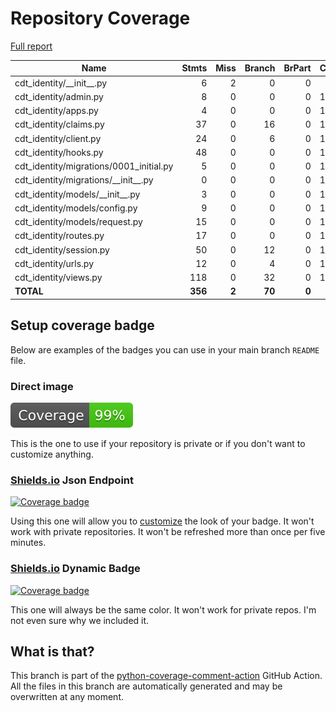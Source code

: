 # Repository Coverage

[Full report](https://htmlpreview.github.io/?https://github.com/Office-of-Digital-Services/django-cdt-identity/blob/python-coverage-comment-action-data/htmlcov/index.html)

| Name                                      |    Stmts |     Miss |   Branch |   BrPart |   Cover |   Missing |
|------------------------------------------ | -------: | -------: | -------: | -------: | ------: | --------: |
| cdt\_identity/\_\_init\_\_.py             |        6 |        2 |        0 |        0 |     67% |       5-7 |
| cdt\_identity/admin.py                    |        8 |        0 |        0 |        0 |    100% |           |
| cdt\_identity/apps.py                     |        4 |        0 |        0 |        0 |    100% |           |
| cdt\_identity/claims.py                   |       37 |        0 |       16 |        0 |    100% |           |
| cdt\_identity/client.py                   |       24 |        0 |        6 |        0 |    100% |           |
| cdt\_identity/hooks.py                    |       48 |        0 |        0 |        0 |    100% |           |
| cdt\_identity/migrations/0001\_initial.py |        5 |        0 |        0 |        0 |    100% |           |
| cdt\_identity/migrations/\_\_init\_\_.py  |        0 |        0 |        0 |        0 |    100% |           |
| cdt\_identity/models/\_\_init\_\_.py      |        3 |        0 |        0 |        0 |    100% |           |
| cdt\_identity/models/config.py            |        9 |        0 |        0 |        0 |    100% |           |
| cdt\_identity/models/request.py           |       15 |        0 |        0 |        0 |    100% |           |
| cdt\_identity/routes.py                   |       17 |        0 |        0 |        0 |    100% |           |
| cdt\_identity/session.py                  |       50 |        0 |       12 |        0 |    100% |           |
| cdt\_identity/urls.py                     |       12 |        0 |        4 |        0 |    100% |           |
| cdt\_identity/views.py                    |      118 |        0 |       32 |        0 |    100% |           |
|                                 **TOTAL** |  **356** |    **2** |   **70** |    **0** | **99%** |           |


## Setup coverage badge

Below are examples of the badges you can use in your main branch `README` file.

### Direct image

[![Coverage badge](https://raw.githubusercontent.com/Office-of-Digital-Services/django-cdt-identity/python-coverage-comment-action-data/badge.svg)](https://htmlpreview.github.io/?https://github.com/Office-of-Digital-Services/django-cdt-identity/blob/python-coverage-comment-action-data/htmlcov/index.html)

This is the one to use if your repository is private or if you don't want to customize anything.

### [Shields.io](https://shields.io) Json Endpoint

[![Coverage badge](https://img.shields.io/endpoint?url=https://raw.githubusercontent.com/Office-of-Digital-Services/django-cdt-identity/python-coverage-comment-action-data/endpoint.json)](https://htmlpreview.github.io/?https://github.com/Office-of-Digital-Services/django-cdt-identity/blob/python-coverage-comment-action-data/htmlcov/index.html)

Using this one will allow you to [customize](https://shields.io/endpoint) the look of your badge.
It won't work with private repositories. It won't be refreshed more than once per five minutes.

### [Shields.io](https://shields.io) Dynamic Badge

[![Coverage badge](https://img.shields.io/badge/dynamic/json?color=brightgreen&label=coverage&query=%24.message&url=https%3A%2F%2Fraw.githubusercontent.com%2FOffice-of-Digital-Services%2Fdjango-cdt-identity%2Fpython-coverage-comment-action-data%2Fendpoint.json)](https://htmlpreview.github.io/?https://github.com/Office-of-Digital-Services/django-cdt-identity/blob/python-coverage-comment-action-data/htmlcov/index.html)

This one will always be the same color. It won't work for private repos. I'm not even sure why we included it.

## What is that?

This branch is part of the
[python-coverage-comment-action](https://github.com/marketplace/actions/python-coverage-comment)
GitHub Action. All the files in this branch are automatically generated and may be
overwritten at any moment.